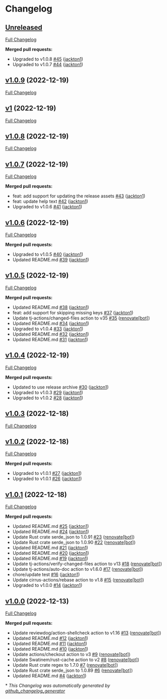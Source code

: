# Changelog

## [Unreleased](https://github.com/tj-actions/json2file/tree/HEAD)

[Full Changelog](https://github.com/tj-actions/json2file/compare/v1.0.9...HEAD)

**Merged pull requests:**

- Upgraded to v1.0.8 [\#45](https://github.com/tj-actions/json2file/pull/45) ([jackton1](https://github.com/jackton1))
- Upgraded to v1.0.7 [\#44](https://github.com/tj-actions/json2file/pull/44) ([jackton1](https://github.com/jackton1))

## [v1.0.9](https://github.com/tj-actions/json2file/tree/v1.0.9) (2022-12-19)

[Full Changelog](https://github.com/tj-actions/json2file/compare/v1...v1.0.9)

## [v1](https://github.com/tj-actions/json2file/tree/v1) (2022-12-19)

[Full Changelog](https://github.com/tj-actions/json2file/compare/v1.0.8...v1)

## [v1.0.8](https://github.com/tj-actions/json2file/tree/v1.0.8) (2022-12-19)

[Full Changelog](https://github.com/tj-actions/json2file/compare/v1.0.7...v1.0.8)

## [v1.0.7](https://github.com/tj-actions/json2file/tree/v1.0.7) (2022-12-19)

[Full Changelog](https://github.com/tj-actions/json2file/compare/v1.0.6...v1.0.7)

**Merged pull requests:**

- feat: add support for updating the release assets [\#43](https://github.com/tj-actions/json2file/pull/43) ([jackton1](https://github.com/jackton1))
- feat: update help text [\#42](https://github.com/tj-actions/json2file/pull/42) ([jackton1](https://github.com/jackton1))
- Upgraded to v1.0.6 [\#41](https://github.com/tj-actions/json2file/pull/41) ([jackton1](https://github.com/jackton1))

## [v1.0.6](https://github.com/tj-actions/json2file/tree/v1.0.6) (2022-12-19)

[Full Changelog](https://github.com/tj-actions/json2file/compare/v1.0.5...v1.0.6)

**Merged pull requests:**

- Upgraded to v1.0.5 [\#40](https://github.com/tj-actions/json2file/pull/40) ([jackton1](https://github.com/jackton1))
- Updated README.md [\#39](https://github.com/tj-actions/json2file/pull/39) ([jackton1](https://github.com/jackton1))

## [v1.0.5](https://github.com/tj-actions/json2file/tree/v1.0.5) (2022-12-19)

[Full Changelog](https://github.com/tj-actions/json2file/compare/v1.0.4...v1.0.5)

**Merged pull requests:**

- Updated README.md [\#38](https://github.com/tj-actions/json2file/pull/38) ([jackton1](https://github.com/jackton1))
- feat: add support for skipping missing keys [\#37](https://github.com/tj-actions/json2file/pull/37) ([jackton1](https://github.com/jackton1))
- Update tj-actions/changed-files action to v35 [\#35](https://github.com/tj-actions/json2file/pull/35) ([renovate[bot]](https://github.com/apps/renovate))
- Updated README.md [\#34](https://github.com/tj-actions/json2file/pull/34) ([jackton1](https://github.com/jackton1))
- Upgraded to v1.0.4 [\#33](https://github.com/tj-actions/json2file/pull/33) ([jackton1](https://github.com/jackton1))
- Updated README.md [\#32](https://github.com/tj-actions/json2file/pull/32) ([jackton1](https://github.com/jackton1))
- Updated README.md [\#31](https://github.com/tj-actions/json2file/pull/31) ([jackton1](https://github.com/jackton1))

## [v1.0.4](https://github.com/tj-actions/json2file/tree/v1.0.4) (2022-12-19)

[Full Changelog](https://github.com/tj-actions/json2file/compare/v1.0.3...v1.0.4)

**Merged pull requests:**

- Updated to use release archive [\#30](https://github.com/tj-actions/json2file/pull/30) ([jackton1](https://github.com/jackton1))
- Upgraded to v1.0.3 [\#29](https://github.com/tj-actions/json2file/pull/29) ([jackton1](https://github.com/jackton1))
- Upgraded to v1.0.2 [\#28](https://github.com/tj-actions/json2file/pull/28) ([jackton1](https://github.com/jackton1))

## [v1.0.3](https://github.com/tj-actions/json2file/tree/v1.0.3) (2022-12-18)

[Full Changelog](https://github.com/tj-actions/json2file/compare/v1.0.2...v1.0.3)

## [v1.0.2](https://github.com/tj-actions/json2file/tree/v1.0.2) (2022-12-18)

[Full Changelog](https://github.com/tj-actions/json2file/compare/v1.0.1...v1.0.2)

**Merged pull requests:**

- Upgraded to v1.0.1 [\#27](https://github.com/tj-actions/json2file/pull/27) ([jackton1](https://github.com/jackton1))
- Upgraded to v1.0.1 [\#26](https://github.com/tj-actions/json2file/pull/26) ([jackton1](https://github.com/jackton1))

## [v1.0.1](https://github.com/tj-actions/json2file/tree/v1.0.1) (2022-12-18)

[Full Changelog](https://github.com/tj-actions/json2file/compare/v1.0.0...v1.0.1)

**Merged pull requests:**

- Updated README.md [\#25](https://github.com/tj-actions/json2file/pull/25) ([jackton1](https://github.com/jackton1))
- Updated README.md [\#24](https://github.com/tj-actions/json2file/pull/24) ([jackton1](https://github.com/jackton1))
- Update Rust crate serde\_json to 1.0.91 [\#23](https://github.com/tj-actions/json2file/pull/23) ([renovate[bot]](https://github.com/apps/renovate))
- Update Rust crate serde\_json to 1.0.90 [\#22](https://github.com/tj-actions/json2file/pull/22) ([renovate[bot]](https://github.com/apps/renovate))
- Updated README.md [\#21](https://github.com/tj-actions/json2file/pull/21) ([jackton1](https://github.com/jackton1))
- Updated README.md [\#20](https://github.com/tj-actions/json2file/pull/20) ([jackton1](https://github.com/jackton1))
- Updated README.md [\#19](https://github.com/tj-actions/json2file/pull/19) ([jackton1](https://github.com/jackton1))
- Update tj-actions/verify-changed-files action to v13 [\#18](https://github.com/tj-actions/json2file/pull/18) ([renovate[bot]](https://github.com/apps/renovate))
- Update tj-actions/auto-doc action to v1.6.0 [\#17](https://github.com/tj-actions/json2file/pull/17) ([renovate[bot]](https://github.com/apps/renovate))
- chore/update test [\#16](https://github.com/tj-actions/json2file/pull/16) ([jackton1](https://github.com/jackton1))
- Update cirrus-actions/rebase action to v1.8 [\#15](https://github.com/tj-actions/json2file/pull/15) ([renovate[bot]](https://github.com/apps/renovate))
- Upgraded to v1.0.0 [\#14](https://github.com/tj-actions/json2file/pull/14) ([jackton1](https://github.com/jackton1))

## [v1.0.0](https://github.com/tj-actions/json2file/tree/v1.0.0) (2022-12-13)

[Full Changelog](https://github.com/tj-actions/json2file/compare/914572e2ceaa1f9a7826e2fcea6eee27ba1c4bda...v1.0.0)

**Merged pull requests:**

- Update reviewdog/action-shellcheck action to v1.16 [\#13](https://github.com/tj-actions/json2file/pull/13) ([renovate[bot]](https://github.com/apps/renovate))
- Updated README.md [\#12](https://github.com/tj-actions/json2file/pull/12) ([jackton1](https://github.com/jackton1))
- Updated README.md [\#11](https://github.com/tj-actions/json2file/pull/11) ([jackton1](https://github.com/jackton1))
- Updated README.md [\#10](https://github.com/tj-actions/json2file/pull/10) ([jackton1](https://github.com/jackton1))
- Update actions/checkout action to v3 [\#9](https://github.com/tj-actions/json2file/pull/9) ([renovate[bot]](https://github.com/apps/renovate))
- Update Swatinem/rust-cache action to v2 [\#8](https://github.com/tj-actions/json2file/pull/8) ([renovate[bot]](https://github.com/apps/renovate))
- Update Rust crate regex to 1.7.0 [\#7](https://github.com/tj-actions/json2file/pull/7) ([renovate[bot]](https://github.com/apps/renovate))
- Update Rust crate serde\_json to 1.0.89 [\#6](https://github.com/tj-actions/json2file/pull/6) ([renovate[bot]](https://github.com/apps/renovate))
- Updated README.md [\#4](https://github.com/tj-actions/json2file/pull/4) ([jackton1](https://github.com/jackton1))



\* *This Changelog was automatically generated by [github_changelog_generator](https://github.com/github-changelog-generator/github-changelog-generator)*
